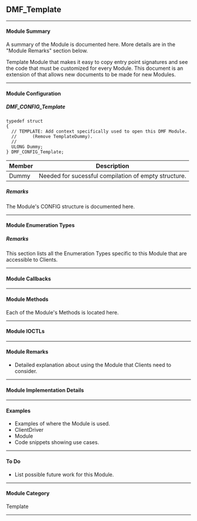 ## DMF_Template

-----------------------------------------------------------------------------------------------------------------------------------

#### Module Summary

A summary of the Module is documented here. More details are in the "Module Remarks" section below.

Template Module that makes it easy to copy entry point signatures and see the code that must be customized for every Module. This
document is an extension of that allows new documents to be made for new Modules.

-----------------------------------------------------------------------------------------------------------------------------------

#### Module Configuration

##### DMF_CONFIG_Template
````
typedef struct
{
  // TEMPLATE: Add context specifically used to open this DMF Module.
  //      (Remove TemplateDummy).
  //
  ULONG Dummy;
} DMF_CONFIG_Template;
````

Member | Description
----|----
Dummy | Needed for sucessful compilation of empty structure. 

##### Remarks

The Module's CONFIG structure is documented here.

-----------------------------------------------------------------------------------------------------------------------------------

#### Module Enumeration Types

##### Remarks

This section lists all the Enumeration Types specific to this Module that are accessible to Clients.

-----------------------------------------------------------------------------------------------------------------------------------

#### Module Callbacks

-----------------------------------------------------------------------------------------------------------------------------------

#### Module Methods

Each of the Module's Methods is located here.

-----------------------------------------------------------------------------------------------------------------------------------

#### Module IOCTLs

-----------------------------------------------------------------------------------------------------------------------------------

#### Module Remarks

* Detailed explanation about using the Module that Clients need to consider.

-----------------------------------------------------------------------------------------------------------------------------------

#### Module Implementation Details

-----------------------------------------------------------------------------------------------------------------------------------

#### Examples

* Examples of where the Module is used.
* ClientDriver
* Module
* Code snippets showing use cases.

-----------------------------------------------------------------------------------------------------------------------------------

#### To Do

* List possible future work for this Module.

-----------------------------------------------------------------------------------------------------------------------------------

#### Module Category

Template

-----------------------------------------------------------------------------------------------------------------------------------

